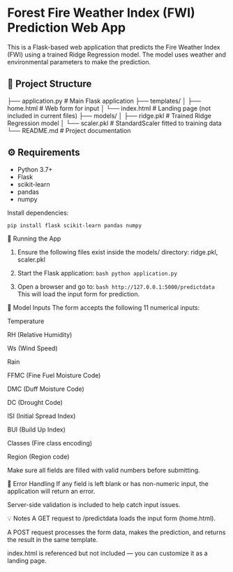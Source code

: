 # Forest Fire Weather Index (FWI) Prediction Web App

This is a Flask-based web application that predicts the Fire Weather Index (FWI) using a trained Ridge Regression model. The model uses weather and environmental parameters to make the prediction.

## 📁 Project Structure

├── application.py # Main Flask application
├── templates/
│ ├── home.html # Web form for input
│ └── index.html # Landing page (not included in current files)
├── models/
│ ├── ridge.pkl # Trained Ridge Regression model
│ └── scaler.pkl # StandardScaler fitted to training data
└── README.md # Project documentation

## ⚙️ Requirements

- Python 3.7+
- Flask
- scikit-learn
- pandas
- numpy

Install dependencies:

```bash
pip install flask scikit-learn pandas numpy
```
🚀 Running the App
1. Ensure the following files exist inside the models/ directory: ridge.pkl, scaler.pkl

2. Start the Flask application: ```bash python application.py```

3. Open a browser and go to: ```bash http://127.0.0.1:5000/predictdata```
    This will load the input form for prediction.

🧠 Model Inputs
The form accepts the following 11 numerical inputs:

Temperature

RH (Relative Humidity)

Ws (Wind Speed)

Rain

FFMC (Fine Fuel Moisture Code)

DMC (Duff Moisture Code)

DC (Drought Code)

ISI (Initial Spread Index)

BUI (Build Up Index)

Classes (Fire class encoding)

Region (Region code)

Make sure all fields are filled with valid numbers before submitting.

🔧 Error Handling
If any field is left blank or has non-numeric input, the application will return an error.

Server-side validation is included to help catch input issues.

💡 Notes
A GET request to /predictdata loads the input form (home.html).

A POST request processes the form data, makes the prediction, and returns the result in the same template.

index.html is referenced but not included — you can customize it as a landing page.
